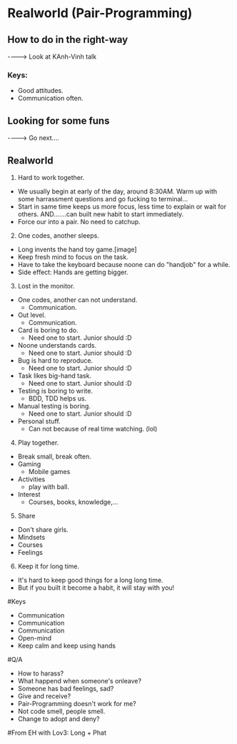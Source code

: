 # Realworld (Pair-Programming)

## How to do in the right-way
----> Look at KAnh-Vinh talk
### Keys:
  - Good attitudes.
  - Communication often.
  
## Looking for some funs
----> Go next....

## Realworld
1. Hard to work together.
  * We usually begin at early of the day, around 8:30AM. Warm up with some harrassment questions and go fucking to terminal...
  * Start in same time keeps us more focus, less time to explain or wait for others. AND.......can built new habit to start immediately.
  * Force our into a pair. No need to catchup.
2. One codes, another sleeps.
  * Long invents the hand toy game.[image]
  * Keep fresh mind to focus on the task.
  * Have to take the keyboard because noone can do "handjob" for a while.
  * Side effect: Hands are getting bigger.
3. Lost in the monitor.
  * One codes, another can not understand.
    * Communication.
  * Out level.
    * Communication.
  * Card is boring to do.
    * Need one to start. Junior should :D
  * Noone understands cards.
    * Need one to start. Junior should :D
  * Bug is hard to reproduce.
    * Need one to start. Junior should :D
  * Task likes big-hand task.
    * Need one to start. Junior should :D
  * Testing is boring to write.
    * BDD, TDD helps us.
  * Manual testing is boring.
    * Need one to start. Junior should :D
  * Personal stuff.
    * Can not because of real time watching. (lol)
 4. Play together.
  * Break small, break often.
  * Gaming
    * Mobile games
  * Activities
    * play with ball.
  * Interest
    * Courses, books, knowledge,...
    
 5. Share
   * Don't share girls.
   * Mindsets
   * Courses
   * Feelings
 6. Keep it for long time.
  * It's hard to keep good things for a long long time.
  * But if you built it become a habit, it will stay with you!
 
 #Keys
 * Communication
 * Communication
 * Communication
 * Open-mind
 * Keep calm and keep using hands
 
 #Q/A
 * How to harass?
 * What happend when someone's onleave?
 * Someone has bad feelings, sad?
 * Give and receive?
 * Pair-Programming doesn't work for me?
 * Not code smell, people smell.
 * Change to adopt and deny?
 
 #From EH with Lov3: Long + Phat
